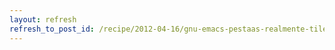 ```yaml
---
layout: refresh
refresh_to_post_id: /recipe/2012-04-16/gnu-emacs-pestaas-realmente-tiles-cambiando-con-alt-num
---
```

